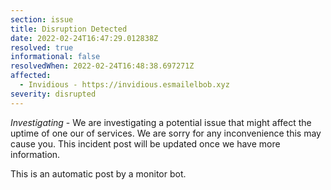 ```yaml
---
section: issue
title: Disruption Detected
date: 2022-02-24T16:47:29.012838Z
resolved: true
informational: false
resolvedWhen: 2022-02-24T16:48:38.697271Z
affected:
  - Invidious - https://invidious.esmailelbob.xyz
severity: disrupted
---
```

*Investigating* - We are investigating a potential issue that might affect the uptime of one our of services. We are sorry for any inconvenience this may cause you. This incident post will be updated once we have more information.

This is an automatic post by a monitor bot.
        